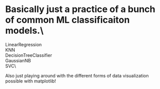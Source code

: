 # Basically just a practice of a bunch of common ML classificaiton models.\
LinearRegression\
KNN\
DecisionTreeClassifier\
GaussianNB\
SVC\

Also just playing around with the different forms of data visualization possible with matplotlib! 





